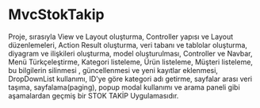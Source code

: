 # MvcStokTakip
Proje, sırasıyla View ve Layout oluşturma, Controller yapısı ve Layout düzenlemeleri, Action Result oluşturma, veri tabanı ve tablolar oluşturma, diyagram ve ilişkileri oluşturma, model oluşturulması, Controller ve Navbar, Menü Türkçeleştirme, Kategori listeleme, Ürün listeleme, Müşteri listeleme, bu bilgilerin silinmesi , güncellenmesi ve yeni kayıtlar eklenmesi, DropDownList kullanımı, ID'ye göre kategori adı getirme, sayfalar arası veri taşıma, sayfalama(paging), popup modal kullanımı ve arama paneli gibi aşamalardan geçmiş bir STOK TAKİP Uygulamasıdır.
